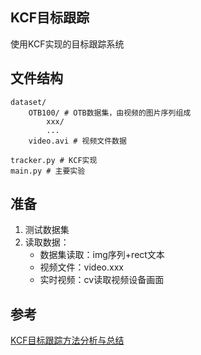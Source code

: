 ## KCF目标跟踪


使用KCF实现的目标跟踪系统

## 文件结构

```text
dataset/
    OTB100/ # OTB数据集，由视频的图片序列组成
        xxx/
        ...
    video.avi # 视频文件数据

tracker.py # KCF实现
main.py # 主要实验
```


## 准备

1. 测试数据集
2. 读取数据：
    - 数据集读取：img序列+rect文本
    - 视频文件：video.xxx
    - 实时视频：cv读取视频设备画面


## 参考

[KCF目标跟踪方法分析与总结](https://www.cnblogs.com/YiXiaoZhou/p/5925019.html)
